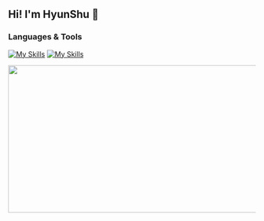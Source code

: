 ## Hi! I'm HyunShu 👋

<!--
**hsl26/hsl26** is a ✨ _special_ ✨ repository because its `README.md` (this file) appears on your GitHub profile.

Here are some ideas to get you started:

- 🔭 I’m currently working on ...
- 🌱 I’m currently learning ...
- 👯 I’m looking to collaborate on ...
- 🤔 I’m looking for help with ...
- 💬 Ask me about ...
- 📫 How to reach me: ...
- 😄 Pronouns: ...
- ⚡ Fun fact: ...


<a href="https://ember-divan-1dd.notion.site/to-be-SW-Engineer-f321a85a2b8543efada38d78beff9ae5?pvs=4" target="_blank"><img src="https://img.shields.io/badge/notion-000000?style=for-the-badge&logo=Notion&logoColor=FFFFFF" style="height:25px;"/></a>
-->
### Languages & Tools

[![My Skills](https://skillicons.dev/icons?i=c,cpp,java,py,pytorch,tensorflow)](https://skillicons.dev)
[![My Skills](https://skillicons.dev/icons?i=html,css,js,react)](https://skillicons.dev)

<!--[![My Skills](https://skillicons.dev/icons?i=anaconda,git,matlab,pycharm,vscode)](https://skillicons.dev)-->


<a href="https://www.solve-nyang.com"><img src="https://api.solve-nyang.com/compose/hyounshu" width="600" height="300"/></a>
